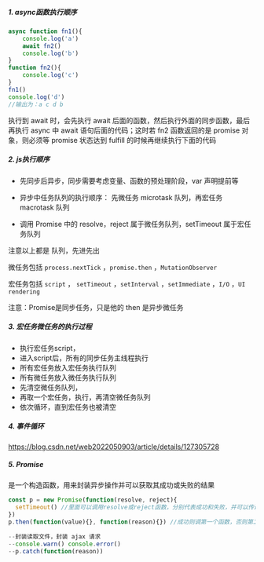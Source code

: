 ##### 1. async函数执行顺序

```javascript
async function fn1(){
    console.log('a')
    await fn2()
    console.log('b')
}
function fn2(){
    console.log('c')
}
fn1()
console.log('d')
//输出为：a c d b
```

执行到 await 时，会先执行 await 后面的函数，然后执行外面的同步函数，最后再执行 async 中 await 语句后面的代码；这时若 fn2 函数返回的是 promise 对象，则必须等 promise 状态达到 fulfill 的时候再继续执行下面的代码

##### 2. js执行顺序

- 先同步后异步，同步需要考虑变量、函数的预处理阶段，var 声明提前等

- 异步中任务队列的执行顺序： 先微任务 microtask 队列，再宏任务 macrotask 队列

- 调用 Promise 中的 resolve，reject 属于微任务队列，setTimeout 属于宏任务队列

注意以上都是 队列，先进先出

微任务包括 `process.nextTick` ，`promise.then` ，`MutationObserver`

宏任务包括 `script` ， `setTimeout` ，`setInterval` ，`setImmediate` ，`I/O` ，`UI rendering`

注意：Promise是同步任务，只是他的 then 是异步微任务

##### 3. 宏任务微任务的执行过程

- 执行宏任务script，
- 进入script后，所有的同步任务主线程执行
- 所有宏任务放入宏任务执行队列
- 所有微任务放入微任务执行队列
- 先清空微任务队列，
- 再取一个宏任务，执行，再清空微任务队列
- 依次循环，直到宏任务也被清空

##### 4. 事件循环

https://blog.csdn.net/web2022050903/article/details/127305728

##### 5. Promise

是一个构造函数，用来封装异步操作并可以获取其成功或失败的结果

```js
const p = new Promise(function(resolve, reject){
  setTimeout() //里面可以调用resolve或reject函数，分别代表成功和失败，并可以传递参数
})
p.then(function(value){}, function(reason){}) //成功则调第一个函数，否则第二个
 
--封装读取文件，封装 ajax 请求
--console.warn() console.error()
--p.catch(function(reason))
```
